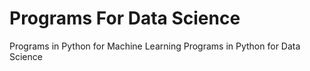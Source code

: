 # Programs For Data Science
Programs in Python for Machine Learning 
Programs in Python for Data Science

